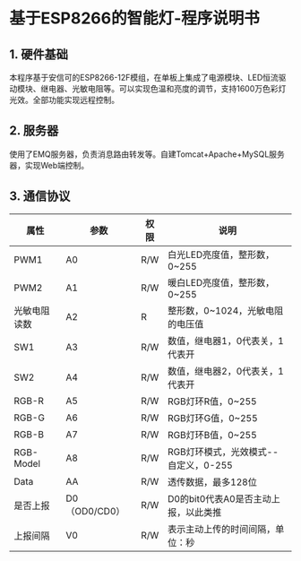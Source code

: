 ﻿# **基于ESP8266的智能灯-程序说明书**  
## 1. 硬件基础  
本程序基于安信可的ESP8266-12F模组，在单板上集成了电源模块、LED恒流驱动模块、继电器、光敏电阻等。可以实现色温和亮度的调节，支持1600万色彩灯光效。全部功能实现远程控制。
## 2. 服务器  
使用了EMQ服务器，负责消息路由转发等。自建Tomcat+Apache+MySQL服务器，实现Web端控制。
## 3. 通信协议
|属性	|参数	|权限	|说明|
|------|-------|-------|----|
|PWM1	|A0	|R/W	|白光LED亮度值，整形数，0~255|
|PWM2	|A1	|R/W	|暖白LED亮度值，整形数，0~255|
|光敏电阻读数	|A2	|R	|整形数，0~1024，光敏电阻的电压值|
|SW1	|A3	|R/W	|数值，继电器1，0代表关，1代表开|
|SW2	|A4	|R/W	|数值，继电器2，0代表关，1代表开|
|RGB-R	|A5	|R/W	|RGB灯环R值，0~255|
|RGB-G	|A6	|R/W	|RGB灯环G值，0~255|
|RGB-B	|A7	|R/W	|RGB灯环B值，0~255|
|RGB-Model	|A8	|R/W	|RGB灯环模式，光效模式--自定义，0-255|
|Data	|AA	|R/W	|透传数据，最多128位|
|是否上报	|D0（OD0/CD0）	|R/W	|D0的bit0代表A0是否主动上报，以此类推|
|上报间隔	|V0	|R/W	|表示主动上传的时间间隔，单位：秒|
